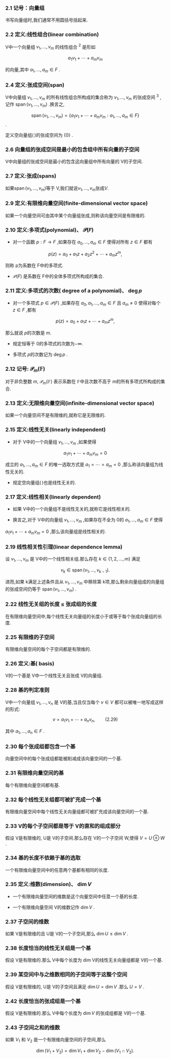 ### 2.1 记号：向量组

书写向量组时,我们通常不用圆括号括起来.

### 2.2 定义:线性组合(linear combination)

V中一个向量组  $v_1,\ldots, v_m$  的线性组合  ${}^2$  是形如


$$
 a_1 v_1+\cdots+a_m v_m
$$


的向量,其中  $a_1,\ldots, a_m\in F$  .

### 2.4 定义:张成空间(span)

V中向量组  $v_1,\ldots, v_m$  的所有线性组合所构成的集合称为  $v_1,\ldots, v_m$  的张成空间  ${}^3$  ,记作 $\operatorname{span}\left(v_1,\ldots, v_m\right)$  .换言之,


$$
\operatorname{span}\left(v_1,\ldots, v_m\right)=\left\{a_1 v_1+\cdots+ a_mv_m: a_1,\ldots, a_m\in F\right\}
$$
.

定义空向量组$(\,)$的张成空间为  $\{0\}$  .

### 2.6 向量组的张成空间是最小的包含组中所有向量的子空间

V中向量组的张成空间是最小的包含这向量组中所有向量的 V的子空间.

### 2.7 定义:张成(spans)

如果$\operatorname{span}\left(v_1,\ldots, v_m\right)$等于 V,我们就说$v_1,\ldots, v_m$张成$V$.

### 2.9 定义:有限维向量空间(finite-dimensional vector space)

如果一个向量空间可由其中某个向量组张成,则称该向量空间是有限维的.

### 2.10 定义:多项式(polynomial)、  $\mathcal{P}(F)$ 

- 对一个函数  $p: F\rightarrow F$  ,如果存在  $a_0,\ldots, a_m\in F$  使得对所有  $z\in F$  都有


$$
 p(z)=a_0+a_1 z+a_2 z^2+\cdots+a_m z^m,
$$


则称 p为系数在 F中的多项式.

- $\mathcal{P}(F)$  是系数在 F中的全体多项式所构成的集合.

### 2.11 定义:多项式的次数( degree of a polynomial)、  $\operatorname{deg} p$ 

- 对一个多项式  $p\in\mathcal{P}(F)$  ,如果存在  $a_0, a_1,\ldots, a_m\in F$  且  $a_m\neq 0$  使得对每个  $z\in F$  ,都有


$$
 p(z)=a_0+a_1 z+\cdots+a_m z^m,
$$


那么就说 $p$的次数是 $m$.

- 规定恒等于 $0$的多项式的次数为$-\infty$.

- 多项式 $p$的次数记为  $\operatorname{deg} p$  .

### 2.12 记号:  $\mathcal{P}_m(\mathbb{F})$ 

对于非负整数 $m$,  $\mathcal{P}_m(\mathbb{F})$  表示系数在 $\mathbb{F}$中且次数不高于 $m$的所有多项式所构成的集合.

### 2.13 定义:无限维向量空间(infinite-dimensional vector space)

如果一个向量空间不是有限维的,就称它是无限维的.

### 2.15 定义:线性无关(linearly independent)

- 对于 V中的一个向量组  $v_1,\ldots, v_m$  ,如果使得


$$
 a_1 v_1+\cdots+a_m v_m=0
$$


成立的  $a_1,\ldots, a_m\in F$  的唯一选取方式是  $a_1=\cdots=a_m=0$  ,那么称该向量组为线性无关的.

- 规定空向量组$( \,)$也是线性无关的.

### 2.17 定义:线性相关(linearly dependent)

- 如果 V中的一个向量组不是线性无关的,就称它是线性相关的.

- 换言之,对于 V中的向量组  $v_1,\ldots, v_m$  ,如果存在不全为 0的  $a_1,\ldots, a_m\in F$  使得

 $a_1 v_1+\cdots+a_m v_m=0$  ,那么该向量组是线性相关的.

### 2.19 线性相关性引理(linear dependence lemma)

设  $v_1,\ldots, v_m$  是 V中的一个线性相关组.那么存在  $k\in\{1,2,\ldots, m\}$  满足


$$
 v_k\in\operatorname{span}\left(v_1,\ldots, v_{k-1}\right).
$$


进而,如果 k满足上述条件且从  $v_1,\ldots, v_m$  中移除第 k项,那么剩余向量组成的向量组的张成空间仍等于  $\operatorname{span}\left(v_1,\ldots, v_m\right)$  .

### 2.22 线性无关组的长度  $\leq$  张成组的长度

在有限维向量空间中,每个线性无关向量组的长度小于或等于每个张成向量组的长度.

### 2.25 有限维的子空间

有限维向量空间的每个子空间都是有限维的.

### 2.26 定义:基( basis)

V的一个基是 V中一个线性无关且张成 V的向量组.

### 2.28 基的判定准则

V中一个向量组  $v_1,\ldots, v_n$  是 V的基,当且仅当每个  $v\in V$  都可以被唯一地写成这样的形式:


$$
 v=a_1 v_1+\cdots+a_n v_n,\qquad(2.29)
$$


其中  $a_1,\ldots, a_n\in F$  .

### 2.30 每个张成组都包含一个基

向量空间中的每个张成组都能被削减成该向量空间的一个基.

### 2.31 有限维向量空间的基

每个有限维向量空间都有基.

### 2.32 每个线性无关组都可被扩充成一个基

有限维向量空间中每个线性无关向量组都可被扩充成该向量空间的一个基.

### 2.33 V的每个子空间都是等于 V的直和的组成部分

假设 V是有限维的, U是 V的子空间.那么存在 V的一个子空间 W,使得  $V=U\oplus W$  .

### 2.34 基的长度不依赖于基的选取

一个有限维向量空间中的任意两个基都有相同的长度.

### 2.35 定义:维数(dimension)、  $\operatorname{dim} V$ 

- 一个有限维向量空间的维数是这个向量空间中任意一个基的长度.

- 一个有限维向量空间 V的维数记作  $\operatorname{dim} V$  .

### 2.37 子空间的维数

如果 V是有限维的且 U是 V的一个子空间,那么  $\operatorname{dim} U\leq\operatorname{dim} V$  .

### 2.38 长度恰当的线性无关组是一个基

假设 V是有限维的.那么 V中每个长度为 dim V的线性无关向量组都是 V的一个基.

### 2.39 某空间中与之维数相同的子空间等于这整个空间

假设 V是有限维的, U是 V的子空间且满足  $\operatorname{dim} U=\operatorname{dim} V$  .那么  $U=V$  .

### 2.42 长度恰当的张成组是一个基

假设 V是有限维的.那么 V中每个长度为  $\operatorname{dim} V$  的张成组都是 V的一个基.

### 2.43 子空间之和的维数

如果  $V_1$  和  $V_2$  是一个有限维向量空间的子空间,那么


$$
\operatorname{dim}\left(V_1+V_2\right)=\operatorname{dim} V_1+\operatorname{dim} V_2-\operatorname{dim}\left(V_1\cap V_2\right).
$$
